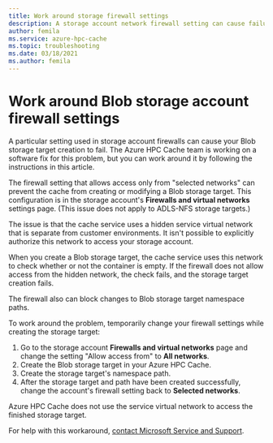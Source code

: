```yaml
---
title: Work around storage firewall settings
description: A storage account network firewall setting can cause failure when creating an Azure Blob storage target in Azure HPC Cache. This article gives a workaround for the limitation until a software fix is in place.
author: femila
ms.service: azure-hpc-cache
ms.topic: troubleshooting
ms.date: 03/18/2021
ms.author: femila
---
```


# Work around Blob storage account firewall settings

A particular setting used in storage account firewalls can cause your Blob storage target creation to fail. The Azure HPC Cache team is working on a software fix for this problem, but you can work around it by following the instructions in this article.

The firewall setting that allows access only from "selected networks" can prevent the cache from creating or modifying a Blob storage target. This configuration is in the storage account's **Firewalls and virtual networks** settings page. (This issue does not apply to ADLS-NFS storage targets.)

The issue is that the cache service uses a hidden service virtual network that is separate from customer environments. It isn't possible to explicitly authorize this network to access your storage account.

When you create a Blob storage target, the cache service uses this network to check whether or not the container is empty. If the firewall does not allow access from the hidden network, the check fails, and the storage target creation fails.

The firewall also can block changes to Blob storage target namespace paths.

To work around the problem, temporarily change your firewall settings while creating the storage target:

1. Go to the storage account **Firewalls and virtual networks** page and change the setting "Allow access from" to **All networks**.
1. Create the Blob storage target in your Azure HPC Cache.
1. Create the storage target's namespace path.
1. After the storage target and path have been created successfully, change the account's firewall setting back to **Selected networks**.

Azure HPC Cache does not use the service virtual network to access the finished storage target.

For help with this workaround, [contact Microsoft Service and Support](hpc-cache-support-ticket.md).
